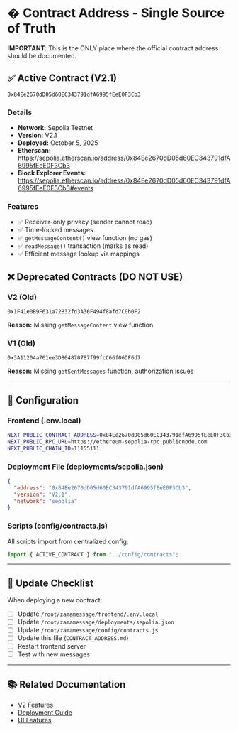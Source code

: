 # � Contract Address - Single Source of Truth

**IMPORTANT**: This is the ONLY place where the official contract address should be documented.

## ✅ Active Contract (V2.1)

```
0x84Ee2670dD05d60EC343791dfA6995fEeE0F3Cb3
```

### Details
- **Network:** Sepolia Testnet
- **Version:** V2.1
- **Deployed:** October 5, 2025
- **Etherscan:** https://sepolia.etherscan.io/address/0x84Ee2670dD05d60EC343791dfA6995fEeE0F3Cb3
- **Block Explorer Events:** https://sepolia.etherscan.io/address/0x84Ee2670dD05d60EC343791dfA6995fEeE0F3Cb3#events

### Features
- ✅ Receiver-only privacy (sender cannot read)
- ✅ Time-locked messages
- ✅ `getMessageContent()` view function (no gas)
- ✅ `readMessage()` transaction (marks as read)
- ✅ Efficient message lookup via mappings

## ❌ Deprecated Contracts (DO NOT USE)

### V2 (Old)
```
0x1F41e0B9F631a72B32fd3A36F494f8afd7C0b0F2
```
**Reason:** Missing `getMessageContent` view function

### V1 (Old)
```
0x3A11204a761ee3D864870787f99fcC66f06DF6d7
```
**Reason:** Missing `getSentMessages` function, authorization issues

---

## 🔧 Configuration

### Frontend (.env.local)
```bash
NEXT_PUBLIC_CONTRACT_ADDRESS=0x84Ee2670dD05d60EC343791dfA6995fEeE0F3Cb3
NEXT_PUBLIC_RPC_URL=https://ethereum-sepolia-rpc.publicnode.com
NEXT_PUBLIC_CHAIN_ID=11155111
```

### Deployment File (deployments/sepolia.json)
```json
{
  "address": "0x84Ee2670dD05d60EC343791dfA6995fEeE0F3Cb3",
  "version": "V2.1",
  "network": "sepolia"
}
```

### Scripts (config/contracts.js)
All scripts import from centralized config:
```javascript
import { ACTIVE_CONTRACT } from "../config/contracts";
```

---

## 📝 Update Checklist

When deploying a new contract:
- [ ] Update `/root/zamamessage/frontend/.env.local`
- [ ] Update `/root/zamamessage/deployments/sepolia.json`
- [ ] Update `/root/zamamessage/config/contracts.js`
- [ ] Update this file (`CONTRACT_ADDRESS.md`)
- [ ] Restart frontend server
- [ ] Test with new messages

---

## 📚 Related Documentation
- [V2 Features](./V2_FEATURES.md)
- [Deployment Guide](./SEPOLIA_DEPLOYMENT.md)
- [UI Features](./UI_FEATURES.md)
